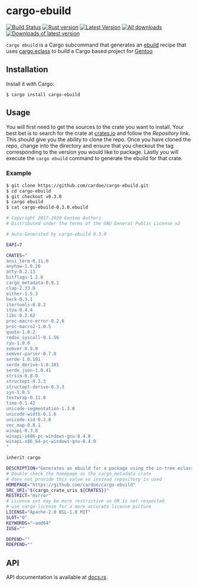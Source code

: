 # cargo-ebuild

[![Build Status](https://travis-ci.org/cardoe/cargo-ebuild.svg?branch=master)](https://travis-ci.org/cardoe/cargo-ebuild)
[![Rust version]( https://img.shields.io/badge/rust-1.26-blue.svg)]()
[![Latest Version](https://img.shields.io/crates/v/cargo-ebuild.svg)](https://crates.io/crates/cargo-ebuild)
[![All downloads](https://img.shields.io/crates/d/cargo-ebuild.svg)](https://crates.io/crates/cargo-ebuild)
[![Downloads of latest version](https://img.shields.io/crates/dv/cargo-ebuild.svg)](https://crates.io/crates/cargo-ebuild)

`cargo ebuild` is a Cargo subcommand that generates an
[ebuild](https://wiki.gentoo.org/wiki/Ebuild) recipe that uses
[cargo.eclass](https://gitweb.gentoo.org/repo/gentoo.git/tree/eclass/cargo.eclass)
to build a Cargo based project for [Gentoo](https://gentoo.org/)

## Installation

Install it with Cargo:

```
$ cargo install cargo-ebuild
```

## Usage

You will first need to get the sources to the crate you want to install.
Your best bet is to search for the crate at [crates.io](https://crates.io)
and follow the *Repository* link. This should give you the ability to clone
the repo. Once you have cloned the repo, change into the directory and
ensure that you checkout the tag corresponding to the version you would like
to package. Lastly you will execute the `cargo ebuild` command to generate the
ebuild for that crate.

### Example

```bash
$ git clone https://github.com/cardoe/cargo-ebuild.git
$ cd cargo-ebuild
$ git checkout v0.3.0
$ cargo ebuild
$ cat cargo-ebuild-0.3.0.ebuild
```

```ebuild
# Copyright 2017-2020 Gentoo Authors
# Distributed under the terms of the GNU General Public License v2

# Auto-Generated by cargo-ebuild 0.3.0

EAPI=7

CRATES="
ansi_term-0.11.0
anyhow-1.0.26
atty-0.2.13
bitflags-1.2.0
cargo_metadata-0.9.1
clap-2.33.0
either-1.5.3
heck-0.3.1
itertools-0.8.2
itoa-0.4.4
libc-0.2.62
proc-macro-error-0.2.6
proc-macro2-1.0.5
quote-1.0.2
redox_syscall-0.1.56
ryu-1.0.0
semver-0.9.0
semver-parser-0.7.0
serde-1.0.101
serde_derive-1.0.101
serde_json-1.0.41
strsim-0.8.0
structopt-0.3.3
structopt-derive-0.3.3
syn-1.0.5
textwrap-0.11.0
time-0.1.42
unicode-segmentation-1.3.0
unicode-width-0.1.6
unicode-xid-0.2.0
vec_map-0.8.1
winapi-0.3.8
winapi-i686-pc-windows-gnu-0.4.0
winapi-x86_64-pc-windows-gnu-0.4.0
"

inherit cargo

DESCRIPTION="Generates an ebuild for a package using the in-tree eclasses."
# Double check the homepage as the cargo_metadata crate
# does not provide this value so instead repository is used
HOMEPAGE="https://github.com/cardoe/cargo-ebuild"
SRC_URI="$(cargo_crate_uris ${CRATES})"
RESTRICT="mirror"
# License set may be more restrictive as OR is not respected
# use cargo-license for a more accurate license picture
LICENSE="Apache-2.0 BSL-1.0 MIT"
SLOT="0"
KEYWORDS="~amd64"
IUSE=""

DEPEND=""
RDEPEND=""
```

## API

API documentation is available at [docs.rs](https://docs.rs/cargo-ebuild/).
